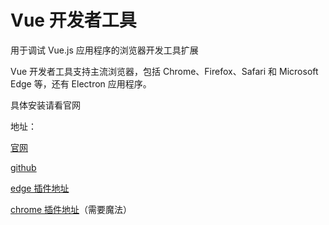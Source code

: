 # Vue 开发者工具

用于调试 Vue.js 应用程序的浏览器开发工具扩展

Vue 开发者工具支持主流浏览器，包括 Chrome、Firefox、Safari 和 Microsoft Edge 等，还有 Electron 应用程序。

具体安装请看官网

地址：

[官网](https://devtools.vuejs.org/)

[github](https://github.com/vuejs/devtools)

[edge 插件地址](https://microsoftedge.microsoft.com/addons/detail/vuejs-devtools/olofadcdnkkjdfgjcmjaadnlehnnihnl?hl=zh-CN)

[chrome 插件地址](https://chrome.google.com/webstore/detail/vuejs-devtools/nhdogjmejiglipccpnnnanhbledajbpd)（需要魔法）
